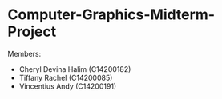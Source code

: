 # Computer-Graphics-Midterm-Project

Members:
- Cheryl Devina Halim (C14200182)
- Tiffany Rachel (C14200085)
- Vincentius Andy (C14200191)
